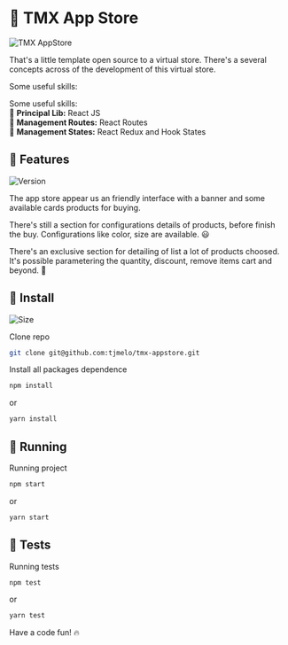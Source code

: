 # :tropical_fish: TMX App Store

![TMX AppStore](https://img.shields.io/github/release-date-pre/tjmelo/tmx-appstore)

That's a little template open source to a virtual store. There's a several concepts across of the development of this virtual store.

Some useful skills:

Some useful skills: <br>
:paperclip: **Principal Lib:** React JS <br>
:paperclip: **Management Routes:** React Routes <br>
:paperclip: **Management States:** React Redux and Hook States

## :triangular_flag_on_post: Features

![Version](https://img.shields.io/github/package-json/v/tjmelo/tmx-appstore/main)

The app store appear us an friendly interface with a banner and some available cards products for buying.

There's still a section for configurations details of products, before finish the buy. Configurations like color, size are available. :smiley:

There's an exclusive section for detailing of list a lot of products choosed. It's possible parametering the quantity, discount, remove items cart and beyond. :checkered_flag:

## :gem: Install

![Size](https://img.shields.io/github/repo-size/tjmelo/tmx-appstore)

Clone repo

```sh
git clone git@github.com:tjmelo/tmx-appstore.git
```

Install all packages dependence

```sh
npm install
```

or

```sh
yarn install
```

## :rocket: Running

Running project

```sh
npm start
```

or

```sh
yarn start
```

## :game_die: Tests

Running tests

```sh
npm test
```

or

```sh
yarn test
```

Have a code fun! :fire:
